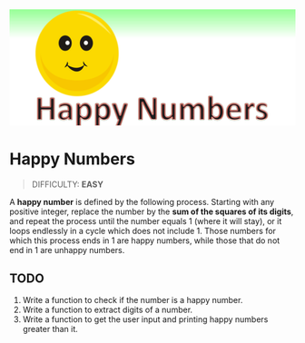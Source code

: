 <img src="./images/happy-numbers.png" width="600"/>

# Happy Numbers
> DIFFICULTY: **EASY**

A **happy number** is defined by the following process. 
Starting with any positive integer, replace the number by the **sum of the squares of its digits**, and repeat the process until the number equals 1 (where it will stay), or it loops endlessly in a cycle which does not include 1. 
Those numbers for which this process ends in 1 are happy numbers, while those that do not end in 1 are unhappy numbers.

## TODO

1. Write a function to check if the number is a happy number.
2. Write a function to extract digits of a number.
3. Write a function to get the user input and printing happy numbers greater than it.
